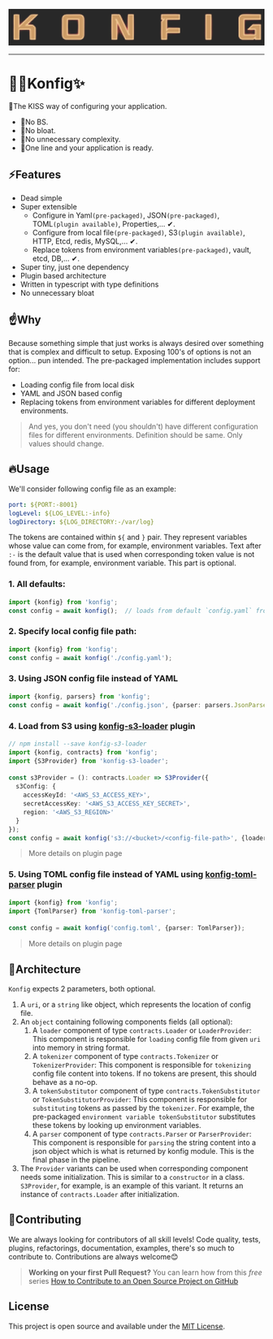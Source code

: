 ![🚀✨Konfig✨](./logo.png)

---

# 🚀✨Konfig✨
🥰The KISS way of configuring your application. 
- 👏️No BS.
- 👏No bloat.
- 👏No unnecessary complexity.
- 👏One line and your application is ready.

## ⚡️Features
* Dead simple
* Super extensible
  - Configure in Yaml`(pre-packaged)`, JSON`(pre-packaged)`, TOML`(plugin available)`, Properties,... ✔.
  - Configure from local file`(pre-packaged)`, S3`(plugin available)`, HTTP, Etcd, redis, MySQL,... ✔.
  - Replace tokens from environment variables`(pre-packaged)`, vault, etcd, DB,... ✔.
* Super tiny, just one dependency
* Plugin based architecture
* Written in typescript with type definitions
* No unnecessary bloat

## ☝️Why
Because something simple that just works is always desired over something that is complex and difficult to setup. Exposing 100's of options is not an option... pun intended. The pre-packaged implementation includes support for:
* Loading config file from local disk
* YAML and JSON based config
* Replacing tokens from environment variables for different deployment environments.
> And yes, you don't need (you shouldn't) have different configuration files for different environments. Definition should be same. Only values should change.

## 🔥Usage
We'll consider following config file as an example:
```yaml
port: ${PORT:-8001}
logLevel: ${LOG_LEVEL:-info}
logDirectory: ${LOG_DIRECTORY:-/var/log}
```
The tokens are contained within `${` and `}` pair. They represent variables whose value can come from, for example, environment variables. Text after `:-` is the default value that is used when corresponding token value is not found from, for example, environment variable. This part is optional.

### 1. All defaults:
```typescript
import {konfig} from 'konfig';
const config = await konfig();  // loads from default `config.yaml` from current directory
```

### 2. Specify local config file path:
```typescript
import {konfig} from 'konfig';
const config = await konfig('./config.yaml');
```

### 3. Using JSON config file instead of YAML
```typescript
import {konfig, parsers} from 'konfig';
const config = await konfig('./config.json', {parser: parsers.JsonParser})
```

### 4. Load from S3 using [konfig-s3-loader](https://github.com/freakynit/konfig-s3-loader) plugin
```typescript
// npm install --save konfig-s3-loader
import {konfig, contracts} from 'konfig';
import {S3Provider} from 'konfig-s3-loader';

const s3Provider = (): contracts.Loader => S3Provider({
  s3Config: {
    accessKeyId: '<AWS_S3_ACCESS_KEY>',
    secretAccessKey: '<AWS_S3_ACCESS_KEY_SECRET>',
    region: '<AWS_S3_REGION>'
  }
});
const config = await konfig('s3://<bucket>/<config-file-path>', {loader: s3Provider});
```
> More details on plugin page

### 5. Using TOML config file instead of YAML using [konfig-toml-parser](https://github.com/freakynit/konfig-toml-parser) plugin
```typescript
import {konfig} from 'konfig';
import {TomlParser} from 'konfig-toml-parser';

const config = await konfig('config.toml', {parser: TomlParser});
```
> More details on plugin page

## 🔬Architecture
`Konfig` expects 2 parameters, both optional.
1. A `uri`, or a `string` like object, which represents the location of config file.
2. An `object` containing following components fields (all optional):
   1. A `loader` component of type `contracts.Loader` or `LoaderProvider`: This component is responsible for `loading` config file from given `uri` into memory in string format.
   2. A `tokenizer` component of type `contracts.Tokenizer` or `TokenizerProvider`: This component is responsible for `tokenizing` config file content into tokens. If no tokens are present, this should behave as a no-op.
   3. A `tokenSubstitutor` component of type `contracts.TokenSubstitutor` or `TokenSubstitutorProvider`: This component is responsible for `substituting` tokens as passed by the `tokenizer`. For example, the pre-packaged `environment variable tokenSubstitutor` substitutes these tokens by looking up environment variables.
   4. A `parser` component of type `contracts.Parser` or `ParserProvider`: This component is responsible for `parsing` the string content into a json object which is what is returned by konfig module. This is the final phase in the pipeline.
3. The `Provider` variants can be used when corresponding component needs some initialization. This is similar to a `constructor` in a class. `S3Provider`, for example, is an example of this variant. It returns an instance of `contracts.Loader` after initialization.

## 🤝Contributing
We are always looking for contributors of all skill levels! Code quality, tests, plugins, refactorings, documentation, examples, there's so much to contribute to. Contributions are always welcome😊

> **Working on your first Pull Request?** You can learn how from this *free* series [How to Contribute to an Open Source Project on GitHub](https://kcd.im/pull-request) 

## License

This project is open source and available under the [MIT License](LICENSE).
